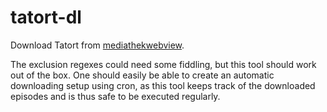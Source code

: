 # tatort-dl

Download Tatort from [mediathekwebview](https://mediathekviewweb.de/).

The exclusion regexes could need some fiddling, but this tool should work out of the box.
One should easily be able to create an automatic downloading setup using cron, as this
tool keeps track of the downloaded episodes and is thus safe to be executed regularly.
